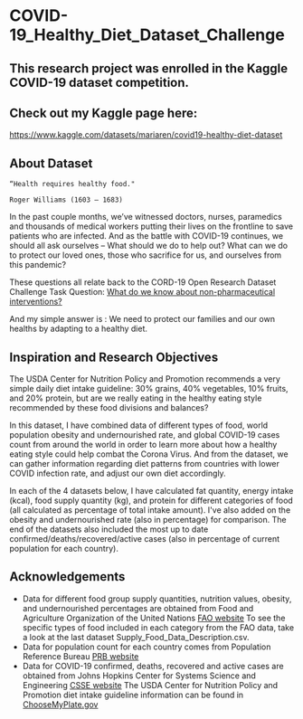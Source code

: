 # COVID-19_Healthy_Diet_Dataset_Challenge

## This research project was enrolled in the Kaggle COVID-19 dataset competition. 
## Check out my Kaggle page here: 
https://www.kaggle.com/datasets/mariaren/covid19-healthy-diet-dataset 

## About Dataset

```
“Health requires healthy food."

Roger Williams (1603 – 1683)
```

In the past couple months, we’ve witnessed doctors, nurses, paramedics and thousands of medical workers putting their lives on the frontline to save patients who are infected. And as the battle with COVID-19 continues, we should all ask ourselves – What should we do to help out? What can we do to protect our loved ones, those who sacrifice for us, and ourselves from this pandemic?

These questions all relate back to the CORD-19 Open Research Dataset Challenge Task Question: [What do we know about non-pharmaceutical interventions?](https://www.kaggle.com/datasets/allen-institute-for-ai/CORD-19-research-challenge?taskId=587)


And my simple answer is : We need to protect our families and our own healths by adapting to a healthy diet.


## Inspiration and Research Objectives

The USDA Center for Nutrition Policy and Promotion recommends a very simple daily diet intake guideline: 30% grains, 40% vegetables, 10% fruits, and 20% protein, but are we really eating in the healthy eating style recommended by these food divisions and balances?


In this dataset, I have combined data of different types of food, world population obesity and undernourished rate, and global COVID-19 cases count from around the world in order to learn more about how a healthy eating style could help combat the Corona Virus. And from the dataset, we can gather information regarding diet patterns from countries with lower COVID infection rate, and adjust our own diet accordingly. 


In each of the 4 datasets below, I have calculated fat quantity, energy intake (kcal), food supply quantity (kg), and protein for different categories of food (all calculated as percentage of total intake amount). I've also added on the obesity and undernourished rate (also in percentage) for comparison. The end of the datasets also included the most up to date confirmed/deaths/recovered/active cases (also in percentage of current population for each country). 


## Acknowledgements

- Data for different food group supply quantities, nutrition values, obesity, and undernourished percentages are obtained from Food and Agriculture Organization of the United Nations [FAO website](https://www.fao.org/faostat/en/#home) To see the specific types of food included in each category from the FAO data, take a look at the last dataset Supply_Food_Data_Description.csv.
- Data for population count for each country comes from Population Reference Bureau [PRB website](https://www.prb.org)
- Data for COVID-19 confirmed, deaths, recovered and active cases are obtained from Johns Hopkins Center for Systems Science and Engineering [CSSE website](https://coronavirus.jhu.edu/map.html)
The USDA Center for Nutrition Policy and Promotion diet intake guideline information can be found in [ChooseMyPlate.gov](https://www.myplate.gov)
